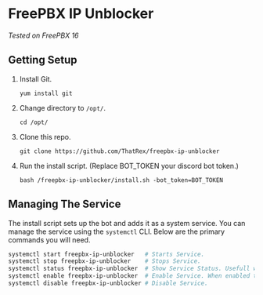 # FreePBX IP Unblocker

_Tested on FreePBX 16_

## Getting Setup

1.  Install Git.
    ```
    yum install git
    ```
2.  Change directory to `/opt/`.
    ```
    cd /opt/
    ```
3.  Clone this repo.
    ```
    git clone https://github.com/ThatRex/freepbx-ip-unblocker
    ```
4.  Run the install script. (Replace BOT_TOKEN your discord bot token.)

    ```
    bash /freepbx-ip-unblocker/install.sh -bot_token=BOT_TOKEN
    ```

## Managing The Service

The install script sets up the bot and adds it as a system service. You can manage the service using the `systemctl` CLI. Below are the primary commands you will need.

```bash
systemctl start freepbx-ip-unblocker   # Starts Service.
systemctl stop freepbx-ip-unblocker    # Stops Service.
systemctl status freepbx-ip-unblocker  # Show Service Status. Usefull when something goes wrong.
systemctl enable freepbx-ip-unblocker  # Enable Service. When enabled the service will start automaticly.
systemctl disable freepbx-ip-unblocker # Disable Service.
```

